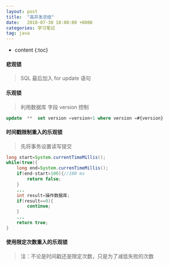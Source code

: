 ```yaml
---
layout: post
title:  "高并发总结"
date:   2018-07-30 18:00:00 +0800
categories: 学习笔记
tag: java
---
```


* content
{:toc}
#### 悲观锁

> SQL 最后加入 for update 语句

#### 乐观锁

> 利用数据库 字段 version 控制

```sql
update  **  set version =version+1 where version =#{version}
```

#### 时间戳限制重入的乐观锁

> 先将事务设置读写提交

```java
long start=System.currentTimeMillis();
while(true){
    long end=System.currenTimeMillis();
    if(end-start>100){//100 ms 
        return false;
    }
    ...
    int result=操作数据库;
    if(result==0){
        continue;
    }
    ...
    return true;
}
```

#### 使用限定次数重入的乐观锁

> 注：不论是时间戳还是限定次数，只是为了减低失败的次数




